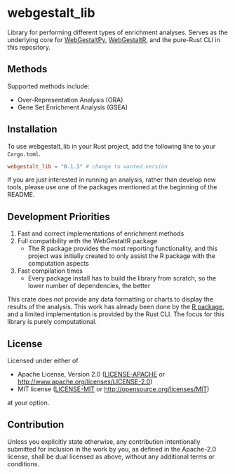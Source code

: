 # webgestalt_lib

Library for performing different types of enrichment analyses. Serves as the underlying core for [WebGestaltPy](https://github.com/bzhanglab/webgestaltpy), [WebGestaltR](https://github.com/bzhanglab/webgestaltr), and the pure-Rust CLI in this repository.

## Methods

Supported methods include:

- Over-Representation Analysis (ORA)
- Gene Set Enrichment Analysis (GSEA)

## Installation

To use webgestalt_lib in your Rust project, add the following line to your `Cargo.toml`.

```toml
webgestalt_lib = "0.1.1" # change to wanted version
```

If you are just interested in running an analysis, rather than develop new tools, please use one of the packages mentioned at the beginning of the README.

## Development Priorities

1. Fast and correct implementations of enrichment methods
2. Full compatibility with the WebGestaltR package
   - The R package provides the most reporting functionality, and this project was initially created to only assist the R package with the computation aspects
3. Fast compilation times
   - Every package install has to build the library from scratch, so the lower number of dependencies, the better

This crate does not provide any data formatting or charts to display the results of the analysis. This work has already been done by the [R package](https://github.com/bzhanglab/webgestaltr), and a limited implementation is provided by the Rust CLI. The focus for this library is purely computational.

## License

Licensed under either of

 * Apache License, Version 2.0
   ([LICENSE-APACHE](LICENSE-APACHE) or http://www.apache.org/licenses/LICENSE-2.0)
 * MIT license
   ([LICENSE-MIT](LICENSE-MIT) or http://opensource.org/licenses/MIT)

at your option.

## Contribution

Unless you explicitly state otherwise, any contribution intentionally submitted
for inclusion in the work by you, as defined in the Apache-2.0 license, shall be
dual licensed as above, without any additional terms or conditions.
